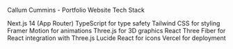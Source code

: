 Callum Cummins - Portfolio Website
Tech Stack

Next.js 14 (App Router)
TypeScript for type safety
Tailwind CSS for styling
Framer Motion for animations
Three.js for 3D graphics
React Three Fiber for React integration with Three.js
Lucide React for icons
Vercel for deployment
